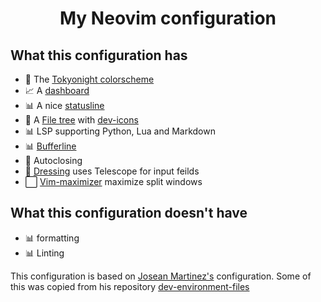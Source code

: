 <h1 align="center">My Neovim configuration</h1>

## What this configuration has
- 🎨 The [Tokyonight colorscheme](https://github.com/folke/tokyonight.nvim)
- 📈 A [dashboard](https://github.com/nvimdev/dashboard-nvim)
- 📊 A nice [statusline]( https://github.com/nvim-lualine/lualine.nvim )
- 📄 A [File tree]( https://github.com/nvim-tree/nvim-tree.lua ) with [dev-icons](https://github.com/nvim-tree/nvim-web-devicons)
- 📊 LSP supporting Python, Lua and Markdown
- 📊 [Bufferline](https://github.com/akinsho/bufferline.nvim)
- 🚪 Autoclosing
- 👗 [Dressing](https://github.com/stevearc/dressing.nvim) uses Telescope for input feilds
- ⬜ [Vim-maximizer](https://github.com/szw/vim-maximizer) maximize split windows

## What this configuration doesn't have
- 📊 formatting
- 📊 Linting

This configuration is based on [Josean Martinez's](https://github.com/josean-dev) configuration.
Some of this was copied from his repository [dev-environment-files](https://github.com/josean-dev/dev-environment-files)
